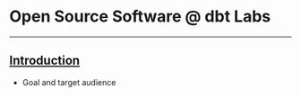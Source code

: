 # Open Source Software @ dbt Labs

---

## [Introduction](01-introduction.md)

* Goal and target audience
